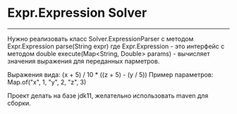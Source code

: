 # Expr.Expression Solver

---

Нужно реализовать класс Solver.ExpressionParser с методом
    Expr.Expression parse(String expr)
где Expr.Expression - это интерфейс с методом
    double execute(Map<String, Double> params) - вычисляет значения выражения для переданных парметров. 
    
Выражения вида: (x + 5) / 10 * ((z + 5) - (y / 5))
Пример параметров: Map.of("x", 1, "y", 2, "z", 3)

Проект делать на базе jdk11, желательно использовать maven для сборки.